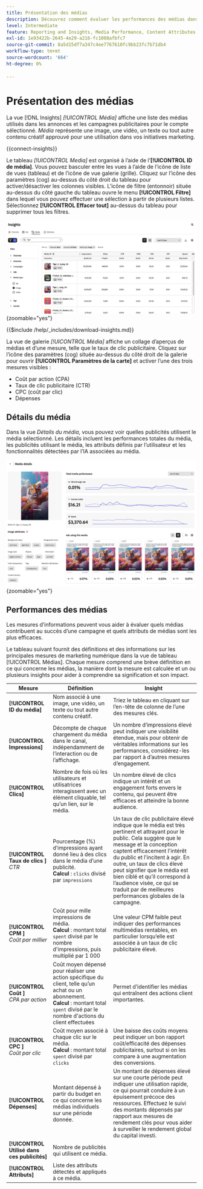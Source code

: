 ```yaml
---
title: Présentation des médias
description: Découvrez comment évaluer les performances des médias dans Adobe GenStudio for Performance Marketing.
level: Intermediate
feature: Reporting and Insights, Media Performance, Content Attributes
exl-id: 1e93422b-2645-4e29-a216-fc1008afbfc7
source-git-commit: 8a5d15df7a347c4ee7767610fc9bb23fc7b71db4
workflow-type: tm+mt
source-wordcount: '664'
ht-degree: 0%

---
```


# Présentation des médias

La vue [!DNL Insights] _[!UICONTROL Média]_ affiche une liste des médias utilisés dans les annonces et les campagnes publicitaires pour le compte sélectionné. _Média_ représente une image, une vidéo, un texte ou tout autre contenu créatif approuvé pour une utilisation dans vos initiatives marketing.

{{connect-insights}}

Le tableau _[!UICONTROL Media]_ est organisé à l’aide de l’**[!UICONTROL ID de média]**. Vous pouvez basculer entre les vues à l’aide de l’icône de liste de vues (tableau) et de l’icône de vue galerie (grille). Cliquez sur l’icône des paramètres (cog) au-dessus du côté droit du tableau pour activer/désactiver les colonnes visibles. L’icône de filtre (entonnoir) située au-dessus du côté gauche du tableau ouvre le menu **[!UICONTROL Filtre]** dans lequel vous pouvez effectuer une sélection à partir de plusieurs listes. Sélectionnez **[!UICONTROL Effacer tout]** au-dessus du tableau pour supprimer tous les filtres.

![Filtre média et tableau](/help/assets/insights-media-filter.png){zoomable="yes"}

{{$include /help/_includes/download-insights.md}}

La vue de galerie _[!UICONTROL Média]_ affiche un collage d’aperçus de médias et d’une mesure, telle que le taux de clic publicitaire. Cliquez sur l’icône des paramètres (cog) située au-dessus du côté droit de la galerie pour ouvrir **[!UICONTROL Paramètres de la carte]** et activer l’une des trois mesures visibles :

- Coût par action (CPA)
- Taux de clic publicitaire (CTR)
- CPC (coût par clic)
- Dépenses

## Détails du média

Dans la vue _Détails du média_, vous pouvez voir quelles publicités utilisent le média sélectionné. Les détails incluent les performances totales du média, les publicités utilisant le média, les attributs définis par l’utilisateur et les fonctionnalités détectées par l’IA associées au média.

![Détails du média](/help/assets/insights-media-details.png){zoomable="yes"}

## Performances des médias

Les mesures d’informations peuvent vous aider à évaluer quels médias contribuent au succès d’une campagne et quels attributs de médias sont les plus efficaces.

Le tableau suivant fournit des définitions et des informations sur les principales mesures de marketing numérique dans la vue de tableau [!UICONTROL Médias]. Chaque mesure comprend une brève définition en ce qui concerne les médias, la manière dont la mesure est calculée et un ou plusieurs insights pour aider à comprendre sa signification et son impact.

| Mesure | Définition | Insight |
| ---------------------- | ----------------------------- | -------------------------------- |
| **[!UICONTROL ID du média]** | Nom associé à une image, une vidéo, un texte ou tout autre contenu créatif. | Triez le tableau en cliquant sur l’en-tête de colonne de l’une des mesures clés. |
| **[!UICONTROL Impressions]** | Décompte de chaque chargement du média dans le canal, indépendamment de l’interaction ou de l’affichage. | Un nombre d’impressions élevé peut indiquer une visibilité étendue, mais pour obtenir de véritables informations sur les performances, considérez-les par rapport à d’autres mesures d’engagement. |
| **[!UICONTROL Clics]** | Nombre de fois où les utilisateurs et utilisatrices interagissent avec un élément cliquable, tel qu’un lien, sur le média. | Un nombre élevé de clics indique un intérêt et un engagement forts envers le contenu, qui peuvent être efficaces et atteindre la bonne audience. |
| **[!UICONTROL Taux de clics ]**<br>_CTR_ | Pourcentage (%) d’impressions ayant donné lieu à des clics dans le média d’une publicité.<br>**Calcul** : `clicks` divisé par `impressions` | Un taux de clic publicitaire élevé indique que le média est très pertinent et attrayant pour le public. Cela suggère que le message et la conception captent efficacement l&#39;intérêt du public et l&#39;incitent à agir. En outre, un taux de clics élevé peut signifier que le média est bien ciblé et qu’il correspond à l’audience visée, ce qui se traduit par de meilleures performances globales de la campagne. |
| **[!UICONTROL CPM ]**<br>_Coût par millier_ | Coût pour mille impressions de média.<br>**Calcul** : montant total `spent` divisé par le nombre d&#39;impressions, puis multiplié par 1 000 | Une valeur CPM faible peut indiquer des performances multimédias rentables, en particulier lorsqu’elle est associée à un taux de clic publicitaire élevé. |
| **[!UICONTROL Coût ]**<br>_CPA par action_ | Coût moyen dépensé pour réaliser une action spécifique du client, telle qu’un achat ou un abonnement.<br>**Calcul** : montant total `spent` divisé par le nombre d&#39;actions du client effectuées | Permet d’identifier les médias qui entraînent des actions client importantes. |
| **[!UICONTROL CPC ]**<br>_Coût par clic_ | Coût moyen associé à chaque clic sur le média.<br>**Calcul** : montant total `spent` divisé par `clicks` | Une baisse des coûts moyens peut indiquer un bon rapport coût/efficacité des dépenses publicitaires, surtout si on les compare à une augmentation des conversions. |
| **[!UICONTROL Dépenses]** | Montant dépensé à partir du budget en ce qui concerne les médias individuels sur une période donnée. | Un montant de dépenses élevé sur une courte période peut indiquer une utilisation rapide, ce qui pourrait conduire à un épuisement précoce des ressources. Effectuez le suivi des montants dépensés par rapport aux mesures de rendement clés pour vous aider à surveiller le rendement global du capital investi. |
| **[!UICONTROL Utilisé dans ces publicités]** | Nombre de publicités qui utilisent ce média. | |
| **[!UICONTROL Attributs]** | Liste des attributs détectés et appliqués à ce média. | |
